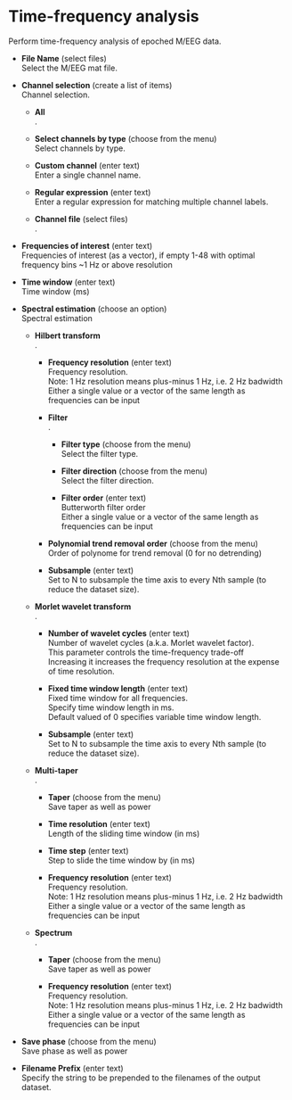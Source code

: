 # Time-frequency analysis  
Perform time-frequency analysis of epoched M/EEG data.  

* **File Name** (select files)  
Select the M/EEG mat file.  

* **Channel selection** (create a list of items)  
Channel selection.  

    * **All**   
    .  

    * **Select channels by type** (choose from the menu)  
    Select channels by type.  

    * **Custom channel** (enter text)  
    Enter a single channel name.  

    * **Regular expression** (enter text)  
    Enter a regular expression for matching multiple channel labels.  

    * **Channel file** (select files)  
    .  

* **Frequencies of interest** (enter text)  
Frequencies of interest (as a vector), if empty 1-48 with optimal frequency bins ~1 Hz or above resolution  

* **Time window** (enter text)  
Time window (ms)  

* **Spectral estimation** (choose an option)  
Spectral estimation  

    * **Hilbert transform**   
    .  

        * **Frequency resolution** (enter text)  
        Frequency resolution.  
        Note: 1 Hz resolution means plus-minus 1 Hz, i.e. 2 Hz badwidth  
        Either a single value or a vector of the same length as frequencies can be input  

        * **Filter**   
        .  

            * **Filter type** (choose from the menu)  
            Select the filter type.  

            * **Filter direction** (choose from the menu)  
            Select the filter direction.  

            * **Filter order** (enter text)  
            Butterworth filter order  
            Either a single value or a vector of the same length as frequencies can be input  

        * **Polynomial trend removal order** (choose from the menu)  
        Order of polynome for trend removal (0 for no detrending)  

        * **Subsample** (enter text)  
        Set to N to subsample the time axis to every Nth sample (to reduce the dataset size).  

    * **Morlet wavelet transform**   
    .  

        * **Number of wavelet cycles** (enter text)  
        Number of wavelet cycles (a.k.a. Morlet wavelet factor).  
        This parameter controls the time-frequency trade-off  
        Increasing it increases the frequency resolution at the expense of time resolution.  

        * **Fixed time window length** (enter text)  
        Fixed time window for all frequencies.  
        Specify time window length in ms.  
        Default valued of 0 specifies variable time window length.  

        * **Subsample** (enter text)  
        Set to N to subsample the time axis to every Nth sample (to reduce the dataset size).  

    * **Multi-taper**   
    .  

        * **Taper** (choose from the menu)  
        Save taper as well as power  

        * **Time resolution** (enter text)  
        Length of the sliding time window (in ms)  

        * **Time step** (enter text)  
        Step to slide the time window by (in ms)  

        * **Frequency resolution** (enter text)  
        Frequency resolution.  
        Note: 1 Hz resolution means plus-minus 1 Hz, i.e. 2 Hz badwidth  
        Either a single value or a vector of the same length as frequencies can be input  

    * **Spectrum**   
    .  

        * **Taper** (choose from the menu)  
        Save taper as well as power  

        * **Frequency resolution** (enter text)  
        Frequency resolution.  
        Note: 1 Hz resolution means plus-minus 1 Hz, i.e. 2 Hz badwidth  
        Either a single value or a vector of the same length as frequencies can be input  

* **Save phase** (choose from the menu)  
Save phase as well as power  

* **Filename Prefix** (enter text)  
Specify the string to be prepended to the filenames of the output dataset.  
